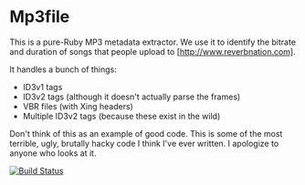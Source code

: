 # Mp3file

This is a pure-Ruby MP3 metadata extractor. We use it to identify the
bitrate and duration of songs that people upload to [http://www.reverbnation.com].

It handles a bunch of things:
* ID3v1 tags
* ID3v2 tags (although it doesn't actually parse the frames)
* VBR files (with Xing headers)
* Multiple ID3v2 tags (because these exist in the wild)

Don't think of this as an example of good code. This is some of the
most terrible, ugly, brutally hacky code I think I've ever written. I
apologize to anyone who looks at it.

[![Build Status](https://travis-ci.org/ahwatts/mp3file.svg?branch=master)](https://travis-ci.org/ahwatts/mp3file)
